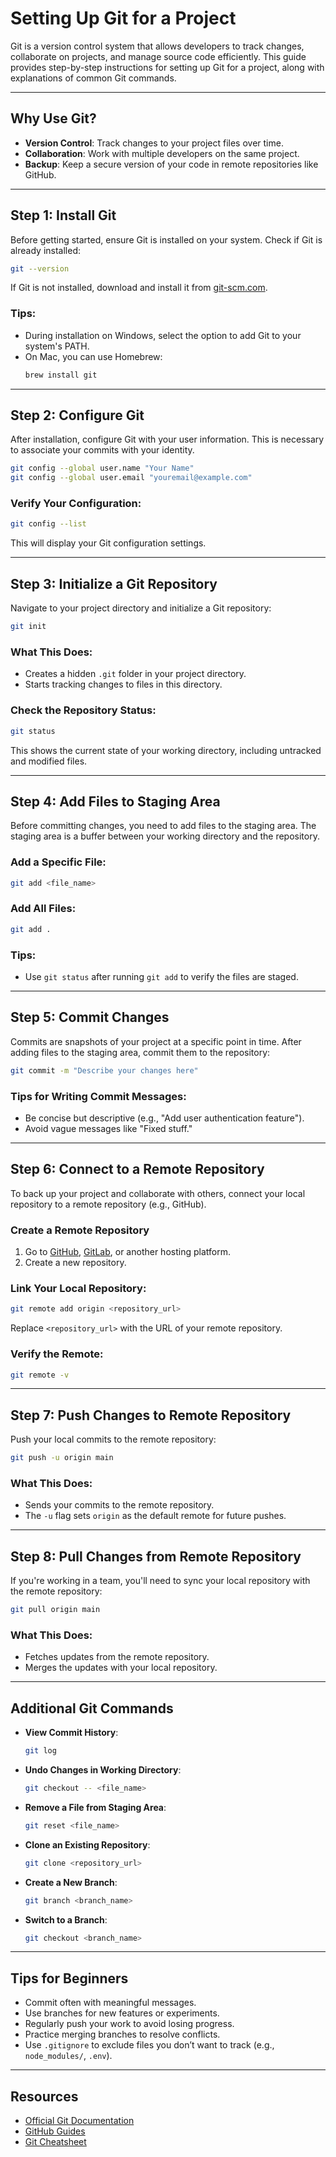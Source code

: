 # Setting Up Git for a Project

Git is a version control system that allows developers to track changes, collaborate on projects, and manage source code efficiently. This guide provides step-by-step instructions for setting up Git for a project, along with explanations of common Git commands.

---

## Why Use Git?

- **Version Control**: Track changes to your project files over time.
- **Collaboration**: Work with multiple developers on the same project.
- **Backup**: Keep a secure version of your code in remote repositories like GitHub.

---

## Step 1: Install Git

Before getting started, ensure Git is installed on your system. Check if Git is already installed:

```bash
git --version
```

If Git is not installed, download and install it from [git-scm.com](https://git-scm.com/).

### Tips:

- During installation on Windows, select the option to add Git to your system's PATH.
- On Mac, you can use Homebrew:
  ```bash
  brew install git
  ```

---

## Step 2: Configure Git

After installation, configure Git with your user information. This is necessary to associate your commits with your identity.

```bash
git config --global user.name "Your Name"
git config --global user.email "youremail@example.com"
```

### Verify Your Configuration:

```bash
git config --list
```

This will display your Git configuration settings.

---

## Step 3: Initialize a Git Repository

Navigate to your project directory and initialize a Git repository:

```bash
git init
```

### What This Does:

- Creates a hidden `.git` folder in your project directory.
- Starts tracking changes to files in this directory.

### Check the Repository Status:

```bash
git status
```

This shows the current state of your working directory, including untracked and modified files.

---

## Step 4: Add Files to Staging Area

Before committing changes, you need to add files to the staging area. The staging area is a buffer between your working directory and the repository.

### Add a Specific File:

```bash
git add <file_name>
```

### Add All Files:

```bash
git add .
```

### Tips:

- Use `git status` after running `git add` to verify the files are staged.

---

## Step 5: Commit Changes

Commits are snapshots of your project at a specific point in time. After adding files to the staging area, commit them to the repository:

```bash
git commit -m "Describe your changes here"
```

### Tips for Writing Commit Messages:

- Be concise but descriptive (e.g., "Add user authentication feature").
- Avoid vague messages like "Fixed stuff."

---

## Step 6: Connect to a Remote Repository

To back up your project and collaborate with others, connect your local repository to a remote repository (e.g., GitHub).

### Create a Remote Repository

1. Go to [GitHub](https://github.com/), [GitLab](https://gitlab.com/), or another hosting platform.
2. Create a new repository.

### Link Your Local Repository:

```bash
git remote add origin <repository_url>
```

Replace `<repository_url>` with the URL of your remote repository.

### Verify the Remote:

```bash
git remote -v
```

---

## Step 7: Push Changes to Remote Repository

Push your local commits to the remote repository:

```bash
git push -u origin main
```

### What This Does:

- Sends your commits to the remote repository.
- The `-u` flag sets `origin` as the default remote for future pushes.

---

## Step 8: Pull Changes from Remote Repository

If you're working in a team, you'll need to sync your local repository with the remote repository:

```bash
git pull origin main
```

### What This Does:

- Fetches updates from the remote repository.
- Merges the updates with your local repository.

---

## Additional Git Commands

- **View Commit History**:

  ```bash
  git log
  ```

- **Undo Changes in Working Directory**:

  ```bash
  git checkout -- <file_name>
  ```

- **Remove a File from Staging Area**:

  ```bash
  git reset <file_name>
  ```

- **Clone an Existing Repository**:

  ```bash
  git clone <repository_url>
  ```

- **Create a New Branch**:

  ```bash
  git branch <branch_name>
  ```

- **Switch to a Branch**:
  ```bash
  git checkout <branch_name>
  ```

---

## Tips for Beginners

- Commit often with meaningful messages.
- Use branches for new features or experiments.
- Regularly push your work to avoid losing progress.
- Practice merging branches to resolve conflicts.
- Use `.gitignore` to exclude files you don’t want to track (e.g., `node_modules/`, `.env`).

---

## Resources

- [Official Git Documentation](https://git-scm.com/doc)
- [GitHub Guides](https://guides.github.com/)
- [Git Cheatsheet](https://www.atlassian.com/git/tutorials/atlassian-git-cheatsheet)
